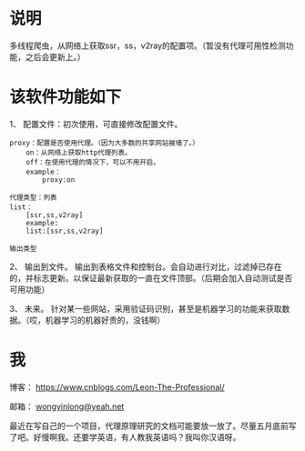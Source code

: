 # 说明
多线程爬虫，从网络上获取ssr，ss，v2ray的配置项。（暂没有代理可用性检测功能，之后会更新上。）

# 该软件功能如下
1、 配置文件：初次使用，可直接修改配置文件。
    
    proxy：配置是否使用代理。（因为大多数的共享网站被墙了。）
        on：从网络上获取http代理列表。
        off：在使用代理的情况下，可以不用开启。
        example：
            proxy:on

    代理类型：列表 
    list：
        [ssr,ss,v2ray]
        example:
        list:[ssr,ss,v2ray]
    
    输出类型

2、 输出到文件。
    输出到表格文件和控制台。会自动进行对比，过滤掉已存在的，并标志更新。以保证最新获取的一直在文件顶部。（后期会加入自动测试是否可用功能）

3、 未来。
    针对某一些网站，采用验证码识别，甚至是机器学习的功能来获取数据。（哎，机器学习的机器好贵的，没钱啊）

# 我

博客： https://www.cnblogs.com/Leon-The-Professional/

邮箱： wongyinlong@yeah.net

最近在写自己的一个项目，代理原理研究的文档可能要放一放了。尽量五月底前写了吧。好慢啊我。还要学英语，有人教我英语吗？我叫你汉语呀。